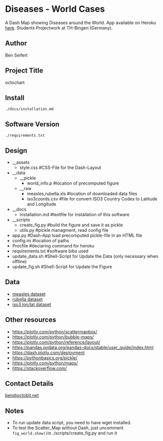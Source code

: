 # Diseases - World Cases

A Dash Map showing Diseases around the World.
App available on Heroku [here](https://octochart.herokuapp.com/).
Students Projectwork at TH-Bingen (Germany).

## Author

Ben Seifert

## Project Title

octochart

## Install

`./docs/installation.md`

## Software Version

`./requirements.txt`

## Design

* __assets  
  * style.css #CSS-File for the Dash-Layout  
* __data  
  * __pickle  
    * world_info.p #location of precomputed figure  
  * __raw
    * measles,rubella.xls #location of downloaded data files  
    * iso3coords.csv #file for convert ISO3 Country Codes to Latitude and Longitude  
* __docs
  * installation.md #textfile for installation of this software
* __scripts  
  * create_fig.py #build the figure and save it as pickle  
  * utils.py #pickle managment, read config file  
* app.py #Dash-App load precomputed pickle-file in an HTML file  
* config.ini #location of paths  
* Procfile #declaring command for heroku  
* requirements.txt #software bibs used  
* update_data.sh #Shell-Script for Update the Data (only necessary when offline)  
* update_fig.sh #Shell-Script for Update the Figure  

## Data

- [measles dataset](https://www.who.int/immunization/monitoring_surveillance/burden/vpd/rubellacasesbycountrybymonth.xls?ua=1)
- [rubella dataset](https://www.who.int/immunization/monitoring_surveillance/burden/vpd/measlescasesbycountrybymonth.xls?ua=1)
- [iso3 lon/lat dataset](https://gist.github.com/tadast/8827699)

## Other resources

- <https://plotly.com/python/scattermapbox/>
- <https://plotly.com/python/bubble-maps/>
- <https://plotly.com/python/reference/layout/>
- <https://pandas.pydata.org/pandas-docs/stable/user_guide/index.html>
- <https://dash.plotly.com/deployment>
- <https://pythonbasics.org/pickle/>
- <https://plotly.com/python/maps/>
- <https://stackoverflow.com/>

## Contact Details

ben@octobit.net

## Notes

- To run update data script, you need to have wget installed.
- To test the Scatter_Map without Dash, just uncomment `fig_world.show()`in ./scripts/create_fig.py and run it
